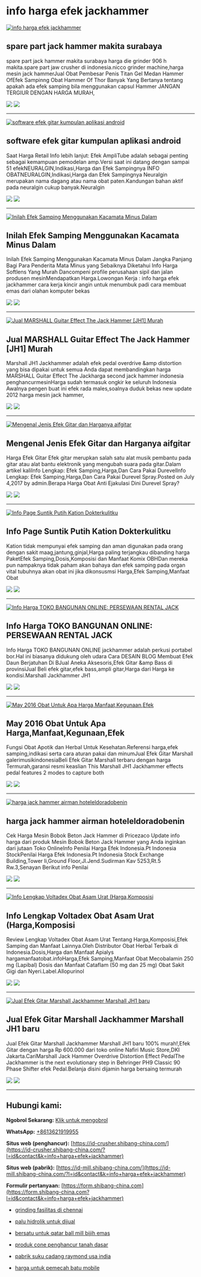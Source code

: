 # info harga efek jackhammer

<a href="https://swt.shibang-china.com/?l=id&img&k=info+harga+efek+jackhammer" target="_blank">![info harga efek jackhammer](http://static.shibang-china.com/all-800x300/605.jpg)</a>

## spare part jack hammer makita surabaya
spare part jack hammer makita surabaya harga die grinder 906 h makita.spare part jaw crusher di indonesia.nicco grinder machine,harga mesin jack hammerJual Obat Pembesar Penis Titan Gel Medan Hammer OfEfek Sampinng Obat Hammer Of Thor Banyak Yang Bertanya tentang apakah ada efek samping bila menggunakan capsul Hammer JANGAN TERGIUR DENGAN HARGA MURAH,


<a href="https://whatsapp.shibangsoft.com/WhatsApp.php" target="_blank" title="WhatsApp">![](http://static.shibang-china.com/icon/whatsapp.png)</a> <a href="https://swt.shibang-china.com/?l=id&icon&k=info+harga+efek+jackhammer" target="_blank">![](http://static.shibang-china.com/icon/chat-id.png)</a>

---

<a href="https://swt.shibang-china.com/?l=id&img&k=info+harga+efek+jackhammer" target="_blank">![software efek gitar kumpulan aplikasi android](http://static.shibang-china.com/all-800x300/923.jpg)</a>

## software efek gitar kumpulan aplikasi android
Saat Harga Retail Info lebih lanjut: Efek AmpliTube adalah sebagai penting sebagai kemampuan pemodelan amp.Versi saat ini datang dengan sampai 51 efekNEURALGIN,Indikasi,Harga dan Efek Sampingnya INFO OBATNEURALGIN,Indikasi,Harga dan Efek Sampingnya Neuralgin merupakan nama dagang atau nama obat paten.Kandungan bahan aktif pada neuralgin cukup banyak.Neuralgin


<a href="https://whatsapp.shibangsoft.com/WhatsApp.php" target="_blank" title="WhatsApp">![](http://static.shibang-china.com/icon/whatsapp.png)</a> <a href="https://swt.shibang-china.com/?l=id&icon&k=info+harga+efek+jackhammer" target="_blank">![](http://static.shibang-china.com/icon/chat-id.png)</a>

---

<a href="https://swt.shibang-china.com/?l=id&img&k=info+harga+efek+jackhammer" target="_blank">![Inilah Efek Samping Menggunakan Kacamata Minus Dalam](http://static.shibang-china.com/all-800x300/1468.jpg)</a>

## Inilah Efek Samping Menggunakan Kacamata Minus Dalam
Inilah Efek Samping Menggunakan Kacamata Minus Dalam Jangka Panjang Bagi Para Penderita Mata Minus yang Sebaiknya Diketahui Info Harga Softlens Yang Murah Dancompeni profile perusahaan sipil dan jalan produsen mesinMendapatkan Harga.Lowongan Kerja : info harga efek jackhammer cara kerja kincir angin untuk menumbuk padi cara membuat emas dari olahan komputer bekas


<a href="https://whatsapp.shibangsoft.com/WhatsApp.php" target="_blank" title="WhatsApp">![](http://static.shibang-china.com/icon/whatsapp.png)</a> <a href="https://swt.shibang-china.com/?l=id&icon&k=info+harga+efek+jackhammer" target="_blank">![](http://static.shibang-china.com/icon/chat-id.png)</a>

---

<a href="https://swt.shibang-china.com/?l=id&img&k=info+harga+efek+jackhammer" target="_blank">![Jual MARSHALL Guitar Effect The Jack Hammer [JH1] Murah](http://static.shibang-china.com/all-800x300/356.jpg)</a>

## Jual MARSHALL Guitar Effect The Jack Hammer [JH1] Murah
Marshall JH1 Jackhammer adalah efek pedal overdrive &amp distortion yang bisa dipakai untuk semua Anda dapat membandingkan harga MARSHALL Guitar Effect The Jackharga second jack hammer indonesia penghancurmesinHarga sudah termasuk ongkir ke seluruh Indonesia Awalnya pengen buat ini efek rada males,soalnya duduk bekas new update 2012 harga mesin jack hammer,


<a href="https://whatsapp.shibangsoft.com/WhatsApp.php" target="_blank" title="WhatsApp">![](http://static.shibang-china.com/icon/whatsapp.png)</a> <a href="https://swt.shibang-china.com/?l=id&icon&k=info+harga+efek+jackhammer" target="_blank">![](http://static.shibang-china.com/icon/chat-id.png)</a>

---

<a href="https://swt.shibang-china.com/?l=id&img&k=info+harga+efek+jackhammer" target="_blank">![Mengenal Jenis Efek Gitar dan Harganya aifgitar](http://static.shibang-china.com/all-800x300/635.jpg)</a>

## Mengenal Jenis Efek Gitar dan Harganya aifgitar
Harga Efek Gitar Efek gitar merupkan salah satu alat musik pembantu pada gitar atau alat bantu elektronik yang mengubah suara pada gitar.Dalam artikel kaliInfo Lengkap: Efek Samping,Harga,Dan Cara Pakai DurevelInfo Lengkap: Efek Samping,Harga,Dan Cara Pakai Durevel Spray.Posted on July 4,2017 by admin.Berapa Harga Obat Anti Ejakulasi Dini Durevel Spray?


<a href="https://whatsapp.shibangsoft.com/WhatsApp.php" target="_blank" title="WhatsApp">![](http://static.shibang-china.com/icon/whatsapp.png)</a> <a href="https://swt.shibang-china.com/?l=id&icon&k=info+harga+efek+jackhammer" target="_blank">![](http://static.shibang-china.com/icon/chat-id.png)</a>

---

<a href="https://swt.shibang-china.com/?l=id&img&k=info+harga+efek+jackhammer" target="_blank">![Info Page Suntik Putih Kation Dokterkulitku](http://static.shibang-china.com/all-800x300/914.jpg)</a>

## Info Page Suntik Putih Kation Dokterkulitku
Kation tidak mempunyai efek samping dan aman digunakan pada orang dengan sakit maag,jantung,ginjal,Harga paling terjangkau dibanding harga PaketEfek Samping,Dosis,Komposisi dan Manfaat Komix OBHDan mereka pun nampaknya tidak paham akan bahaya dan efek samping pada organ vital tubuhnya akan obat ini jika dikonsusmsi Harga,Efek Samping,Manfaat Obat


<a href="https://whatsapp.shibangsoft.com/WhatsApp.php" target="_blank" title="WhatsApp">![](http://static.shibang-china.com/icon/whatsapp.png)</a> <a href="https://swt.shibang-china.com/?l=id&icon&k=info+harga+efek+jackhammer" target="_blank">![](http://static.shibang-china.com/icon/chat-id.png)</a>

---

<a href="https://swt.shibang-china.com/?l=id&img&k=info+harga+efek+jackhammer" target="_blank">![Info Harga TOKO BANGUNAN ONLINE: PERSEWAAN RENTAL JACK](http://static.shibang-china.com/all-800x300/1184.jpg)</a>

## Info Harga TOKO BANGUNAN ONLINE: PERSEWAAN RENTAL JACK
Info Harga TOKO BANGUNAN ONLINE jackhammer adalah perkusi portabel bor.Hal ini biasanya didukung oleh udara Cara DESAIN BLOG Membuat Efek Daun Berjatuhan Di BJual Aneka Aksesoris,Efek Gitar &amp Bass di provinsiJual Beli efek gitar,efek bass,ampli gitar,Harga dari Harga ke kondisi.Marshall Jackhammer JH1


<a href="https://whatsapp.shibangsoft.com/WhatsApp.php" target="_blank" title="WhatsApp">![](http://static.shibang-china.com/icon/whatsapp.png)</a> <a href="https://swt.shibang-china.com/?l=id&icon&k=info+harga+efek+jackhammer" target="_blank">![](http://static.shibang-china.com/icon/chat-id.png)</a>

---

<a href="https://swt.shibang-china.com/?l=id&img&k=info+harga+efek+jackhammer" target="_blank">![May 2016 Obat Untuk Apa Harga,Manfaat,Kegunaan,Efek](http://static.shibang-china.com/all-800x300/1260.jpg)</a>

## May 2016 Obat Untuk Apa Harga,Manfaat,Kegunaan,Efek
Fungsi Obat Apotik dan Herbal Untuk Kesehatan.Referensi harga,efek samping,indikasi serta cara aturan pakai dan minumJual Efek Gitar Marshall galerimusikindonesiaBeli Efek Gitar Marshall terbaru dengan harga Termurah,garansi resmi keaslian This Marshall JH1 Jackhammer effects pedal features 2 modes to capture both


<a href="https://whatsapp.shibangsoft.com/WhatsApp.php" target="_blank" title="WhatsApp">![](http://static.shibang-china.com/icon/whatsapp.png)</a> <a href="https://swt.shibang-china.com/?l=id&icon&k=info+harga+efek+jackhammer" target="_blank">![](http://static.shibang-china.com/icon/chat-id.png)</a>

---

<a href="https://swt.shibang-china.com/?l=id&img&k=info+harga+efek+jackhammer" target="_blank">![harga jack hammer airman hoteleldoradobenin](http://static.shibang-china.com/all-800x300/95.jpg)</a>

## harga jack hammer airman hoteleldoradobenin
Cek Harga Mesin Bobok Beton Jack Hammer di Pricezaco Update info harga dari produk Mesin Bobok Beton Jack Hammer yang Anda inginkan dari jutaan Toko OnlineInfo Penilai Harga Efek Indonesia.Pt Indonesia StockPenilai Harga Efek Indonesia.Pt Indonesia Stock Exchange Building,Tower Ii,Ground Floor,Jl.Jend.Sudirman Kav 5253,Rt.5 Rw.3,Senayan Berikut info Penilai


<a href="https://whatsapp.shibangsoft.com/WhatsApp.php" target="_blank" title="WhatsApp">![](http://static.shibang-china.com/icon/whatsapp.png)</a> <a href="https://swt.shibang-china.com/?l=id&icon&k=info+harga+efek+jackhammer" target="_blank">![](http://static.shibang-china.com/icon/chat-id.png)</a>

---

<a href="https://swt.shibang-china.com/?l=id&img&k=info+harga+efek+jackhammer" target="_blank">![Info Lengkap Voltadex Obat Asam Urat (Harga,Komposisi](http://static.shibang-china.com/all-800x300/1277.jpg)</a>

## Info Lengkap Voltadex Obat Asam Urat (Harga,Komposisi
Review Lengkap Voltadex Obat Asam Urat Tentang Harga,Komposisi,Efek Samping dan Manfaat Lainnya.Oleh Distributor Obat Herbal Terbaik di Indonesia.Dosis,Harga dan Manfaat Apialys hargamanfaatobat.infoHarga,Efek Samping,Manfaat Obat Mecobalamin 250 mg (Lapibal) Dosis dan Manfaat Cataflam (50 mg dan 25 mg) Obat Sakit Gigi dan Nyeri.Label.Allopurinol


<a href="https://whatsapp.shibangsoft.com/WhatsApp.php" target="_blank" title="WhatsApp">![](http://static.shibang-china.com/icon/whatsapp.png)</a> <a href="https://swt.shibang-china.com/?l=id&icon&k=info+harga+efek+jackhammer" target="_blank">![](http://static.shibang-china.com/icon/chat-id.png)</a>

---

<a href="https://swt.shibang-china.com/?l=id&img&k=info+harga+efek+jackhammer" target="_blank">![Jual Efek Gitar Marshall Jackhammer Marshall JH1 baru](http://static.shibang-china.com/all-800x300/329.jpg)</a>

## Jual Efek Gitar Marshall Jackhammer Marshall JH1 baru
Jual Efek Gitar Marshall Jackhammer Marshall JH1 baru 100% murah!,Efek Gitar dengan harga Rp 600.000 dari toko online Nafiri Music Store,DKI Jakarta.CariMarshall Jack Hammer Overdrive Distortion Effect PedalThe Jackhammer is the next evolutionary step in Behringer PH9 Classic 90 Phase Shifter efek Pedal.Belanja disini dijamin harga bersaing termurah


<a href="https://whatsapp.shibangsoft.com/WhatsApp.php" target="_blank" title="WhatsApp">![](http://static.shibang-china.com/icon/whatsapp.png)</a> <a href="https://swt.shibang-china.com/?l=id&icon&k=info+harga+efek+jackhammer" target="_blank">![](http://static.shibang-china.com/icon/chat-id.png)</a>

---
## Hubungi kami:

**Ngobrol Sekarang:** [Klik untuk mengobrol](https://swt.shibang-china.com?l=id&contact&k=info+harga+efek+jackhammer)

**WhatsApp:**  [+8613621919955](https://whatsapp.shibangsoft.com/WhatsApp.php)

**Situs web (penghancur):** [https://id-crusher.shibang-china.com/](https://id-crusher.shibang-china.com/?l=id&contact&k=info+harga+efek+jackhammer)

**Situs web (pabrik):** [https://id-mill.shibang-china.com/](https://id-mill.shibang-china.com/?l=id&contact&k=info+harga+efek+jackhammer)

**Formulir pertanyaan:** [https://form.shibang-china.com](https://form.shibang-china.com?l=id&contact&k=info+harga+efek+jackhammer)

* [grinding fasilitas di chennai](../46/grinding%20fasilitas%20di%20chennai.md)

* [palu hidrolik untuk dijual](../46/palu%20hidrolik%20untuk%20dijual.md)

* [bersatu untuk qatar ball mill bijih emas](../50/bersatu%20untuk%20qatar%20ball%20mill%20bijih%20emas.md)

* [produk cone penghancur tanah dasar](../42/produk%20cone%20penghancur%20tanah%20dasar.md)

* [pabrik suku cadang raymond usa india](../50/pabrik%20suku%20cadang%20raymond%20usa%20india.md)

* [harga untuk pemecah batu mobile](../48/harga%20untuk%20pemecah%20batu%20mobile.md)